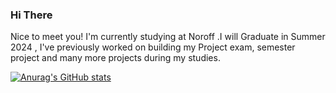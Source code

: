 ### Hi There 
Nice to meet you! I'm currently studying at Noroff .I will Graduate in Summer 2024 , I've previously worked on building my Project exam, semester project and many more projects during my studies.

[![Anurag's GitHub stats](https://github-readme-stats.vercel.app/api?username=sayed-nabil-habib)](https://github.com/anuraghazra/github-readme-stats)
